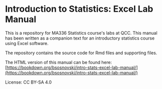 # Introduction to Statistics: Excel Lab Manual

This is a repository for MA336 Statistics course's labs at QCC.  This manual has been written as a companion text for an introductory statistics course using Excel software.

The repository contains the source code for Rmd files and supporting files.

The HTML version of this manual can be found here:
[https://bookdown.org/bsosnovski/intro-stats-excel-lab-manual/](https://bookdown.org/bsosnovski/intro-stats-excel-lab-manual/)

License: CC BY-SA 4.0

